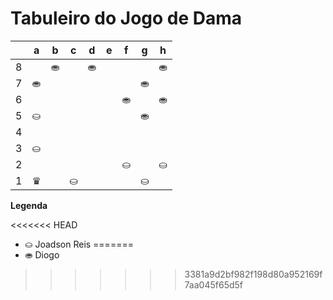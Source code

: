 # Tabuleiro do Jogo de Dama

|   | a | b | c | d | e | f | g | h |
|---|---|---|---|---|---|---|---|---|
| 8 |   |⛂ |   |⛂ |   |   |   |⛂ |
| 7 | ⛂|   |   |   |   |   |⛂ |   |
| 6 |   |   |   |   |   | ⛂|   |⛂ |
| 5 |⛀ |   |   |   |   |   |⛂ |   |
| 4 |   |   |   |   |   |   |   |   |
| 3 |⛀ |   |   |   |   |   |   |   |
| 2 |   |   |   |   |   | ⛀|   |⛀ |
| 1 | ♛|   |⛀ |   |   |   |⛀ |   |

**Legenda**

<<<<<<< HEAD
- ⛀ Joadson Reis
=======
- ⛂ Diogo
>>>>>>> 3381a9d2bf982f198d80a952169f7aa045f65d5f
